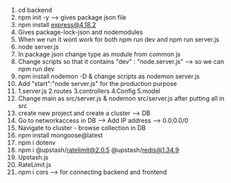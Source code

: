 1. cd backend
2. npm init -y --> gives package json file
3. npm install express@4.18.2
4. Gives package-lock-json and nodemodules
5. When we run it wont work for both npm run dev and npm run server.js
6. node server.js
7. In package json change type as module from common js
8. Change scripts so that it contains "dev" : "node.server.js" --> so we can npm run dev
9. npm install nodemon -D & change scripts as nodemon server.js
10. Add "start":"node server.js" for the production purpose
11. 1.server.js 2.routes 3.controllers 4.Config 5.model
12. Change main as src/server.js & nodemon src/server.js after putting all in src
13. create new project and create a cluster --> DB 
14. Go to networkaccess in DB --> Add IP address --> 0.0.0.0/0
15. Navigate to cluster - browse collection in DB
16. npm install mongoose@latest
17. npm i dotenv
18. npm i @upstash/ratelimit@2.0.5 @upstash/redis@1.34.9
19. Upstash.js
20. RateLimit.js
21. npm i cors --> for connecting backend and frontend